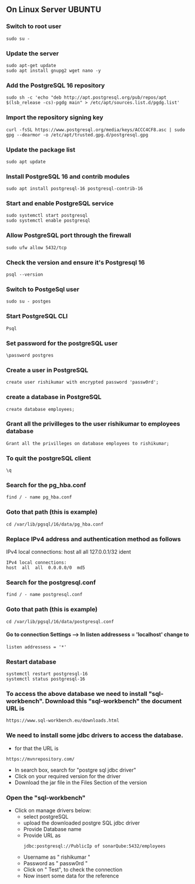 On Linux Server UBUNTU
----------------------
### Switch to root user
``` 
sudo su -
```

### Update the server
```
sudo apt-get update
sudo apt install gnupg2 wget nano -y
```
### Add the PostgreSQL 16 repository
```
sudo sh -c 'echo "deb http://apt.postgresql.org/pub/repos/apt $(lsb_release -cs)-pgdg main" > /etc/apt/sources.list.d/pgdg.list'
```
### Import the repository signing key
```
curl -fsSL https://www.postgresql.org/media/keys/ACCC4CF8.asc | sudo gpg --dearmor -o /etc/apt/trusted.gpg.d/postgresql.gpg
```
### Update the package list
```
sudo apt update
```
### Install PostgreSQL 16 and contrib modules
```
sudo apt install postgresql-16 postgresql-contrib-16
```
### Start and enable PostgreSQL service
```
sudo systemctl start postgresql
sudo systemctl enable postgresql
```
### Allow PostgreSQL port through the firewall
```
sudo ufw allow 5432/tcp
```
### Check the version and ensure it's Postgresql 16
```
psql --version
```
### Switch to PostgeSql user
```
sudo su - postges
```
### Start PostgreSQL CLI
```
Psql
```
### Set password for the postgreSQL user
```
\password postgres
```
### Create a user in PostgreSQL
```
create user rishikumar with encrypted password 'passw0rd';
```
### create a database in PostgreSQL
```
create database employees;
```
### Grant all the privilleges to the user rishikumar to employees database
```
Grant all the privilleges on database employees to rishikumar;
```
### To quit the postgreSQL client
```
\q
```
### Search for the pg_hba.conf 
```
find / - name pg_hba.conf
```
### Goto that path (this is example)
```
cd /var/lib/pgsql/16/data/pg_hba.conf
```
### Replace IPv4 address and authentication method as follows
IPv4 local connections:
host  all  all  127.0.0.1/32  ident
```
IPv4 local connections:
host  all  all  0.0.0.0/0  md5
```
### Search for the postgresql.conf 
```
find / - name postgresql.conf
```
### Goto that path (this is example)
```
cd /var/lib/pgsql/16/data/postgresql.conf
```
#### Go to connection Settings --> In listen addressess = 'localhost' change to
```
listen addressess = '*'
```
### Restart database
```
systemctl restart postgresql-16
systemctl status postgresql-16
```

### To access the above database we need to install "sql-workbench". Download this "sql-workbench" the document URL is
```
https://www.sql-workbench.eu/downloads.html
```
### We need to install some jdbc drivers to access the database. 
- for that the URL is
```
https://mvnrepository.com/
```
- In search box, search for "postgre sql jdbc driver"
- Click on your required version for the driver
- Download the jar file in the Files Section of the version

### Open the "sql-workbench"
- Click on manage drivers below:
  - select postgreSQL
  - upload the downloaded postgre SQL jdbc driver
  - Provide Database name
  - Provide URL as
    ```
    jdbc:postgresql://PublicIp of sonarQube:5432/employees
    ```
  - Username as " rishikumar " 
  - Password as " passw0rd "
  - Click on " Test", to check the connection
  - Now insert some data for the reference

